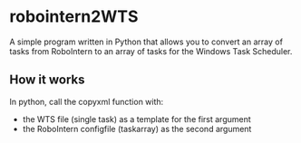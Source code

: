 # robointern2WTS

A simple program written in Python that allows you to convert an array of tasks from RoboIntern to an array of tasks for the Windows Task Scheduler.

## How it works

In python, call the copyxml function with:
- the WTS file (single task) as a template for the first argument
- the RoboIntern configfile (taskarray) as the second argument
